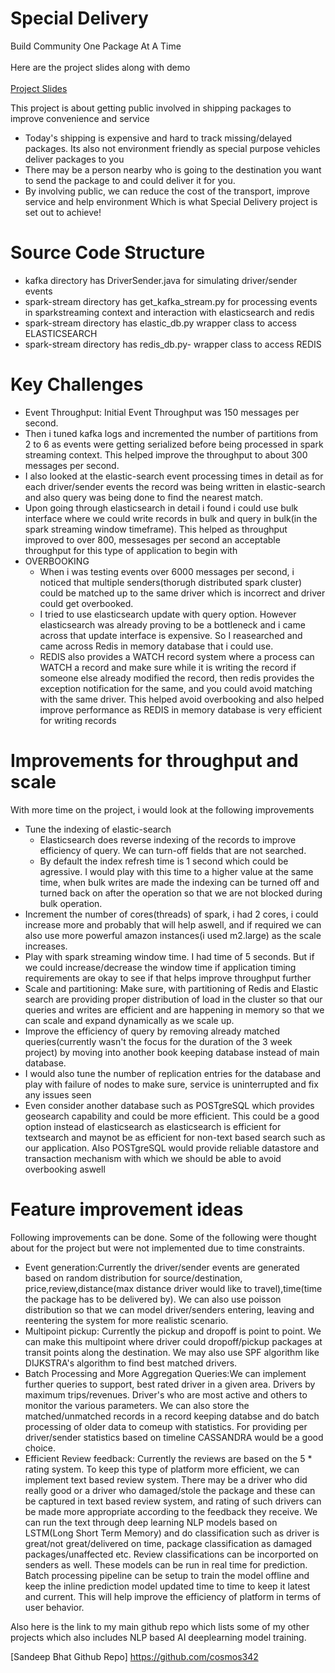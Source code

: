 # Special Delivery
Build Community One Package At A Time </br></br>
Here are the project slides along with demo </br>
</br>
[Project Slides](http://bit.ly/2s9L3SW)

This project is about getting public involved in shipping packages to improve convenience and service
* Today's shipping is expensive and hard to track missing/delayed packages. Its also not environment friendly as special purpose vehicles deliver packages to you
* There may be a person nearby who is going to the destination you want to send the package to and could deliver it for you.
* By involving public, we can reduce the cost of the transport, improve service and help environment Which is what Special Delivery project is set out to achieve!

# Source Code Structure
 * kafka directory has DriverSender.java for simulating driver/sender events
 * spark-stream directory has get_kafka_stream.py for processing events in sparkstreaming context and interaction with elasticsearch and redis
 * spark-stream directory  has elastic_db.py wrapper class to access ELASTICSEARCH
 * spark-stream directory  has redis_db.py- wrapper class to access REDIS

# Key Challenges
* Event Throughput: Initial Event Throughput was 150 messages per second. 
* Then i tuned kafka logs and incremented the number of partitions from 2 to 6 as events were getting serialized before being processed in spark streaming context. This helped improve the throughput to about 300 messages per second.
* I also looked at the elastic-search event processing times in detail as for each driver/sender events the record was being written in elastic-search and also query was being done to find the nearest match. 
* Upon going through elasticsearch in detail i found i could use bulk interface where we could write records in bulk and query in bulk(in the spark streaming window timeframe). This helped as throughput improved to over 800, messesages per second an acceptable throughput for this type of application to begin with
* OVERBOOKING </br>
  * When i was testing events over 6000 messages per second, i noticed that multiple senders(thorugh distributed spark cluster) could be matched up to the same driver which is incorrect and driver could get overbooked.
  * I tried to use elasticsearch update with query option. However elasticsearch was already proving to be a bottleneck and i came across that update interface is expensive. So I reasearched and came across Redis in memory database that i could use.
  * REDIS also provides a WATCH record system where a process can WATCH a record and make sure while it is writing the record if someone else already modified the record, then redis provides the exception notification for the same, and you could avoid matching with the same driver. This helped avoid overbooking and also helped improve performance as REDIS in memory database is very efficient for writing records
  
# Improvements for throughput and scale
With more time on the project, i would look at the following improvements
* Tune the indexing of elastic-search</br>
  * Elasticsearch does reverse indexing of the records to improve efficiency of query. We can turn-off fields that are not searched.
  * By default the index refresh time is 1 second which could be agressive. I would play with this time to a higher value at the same time, when bulk writes are made the indexing can be turned off and turned back on after the operation so that we are not blocked during bulk operation. 
* Increment the number of cores(threads) of spark, i had 2 cores, i could increase more and probably that will help aswell, and if required we can also use more powerful amazon instances(i used m2.large) as the scale increases.
* Play with spark streaming window time. I had time of 5 seconds. But if we could increase/decrease the window time if application timing requirements are okay to see if that helps improve throughput further
* Scale and partitioning: Make sure, with partitioning of Redis and Elastic search are providing proper distribution of load in the cluster so that our queries and writes are efficient and are happening in memory so that we can scale and expand dynamically as we scale up.
* Improve the efficiency of query by removing already matched queries(currently wasn't the focus for the duration of the 3 week project) by moving into another book keeping database instead of main database.
* I would also tune the number of replication entries for the database  and play with failure of nodes to make sure, service is uninterrupted and fix any issues seen
* Even consider another database such as POSTgreSQL which provides geosearch capability and could be more efficient. This could be a good option instead of elasticsearch as elasticsearch is efficient for textsearch and maynot be as efficient for non-text based search such as our application. Also POSTgreSQL would provide reliable datastore and transaction mechanism with which we should be able to avoid overbooking aswell
# Feature improvement ideas
Following  improvements can be done. Some of the following were thought about for the project but were not implemented due to time constraints.
* Event generation:Currently the driver/sender events are generated based on random distribution for source/destination, price,review,distance(max distance driver would like to travel),time(time the package has to be delivered by). We can also use poisson distribution so that we can model driver/senders entering, leaving and reentering the system for more realistic scenario.
* Multipoint pickup: Currently the pickup and dropoff is point to point. We can make this multipoint where driver could dropoff/pickup packages at transit points along the destination. We may also use SPF algorithm like DIJKSTRA's algorithm to find best matched drivers.
* Batch Processing and More Aggregation Queries:We can implement further queries to support, best rated driver in a given area. Drivers by maximum trips/revenues. Driver's who are most active and others to monitor the various parameters. We can also store the matched/unmatched records in a record keeping databse and do batch processing of  older data to comeup with statistics. For providing per driver/sender statistics based on timeline CASSANDRA would be a good choice.
* Efficient Review feedback: Currently the reviews are based on the 5 * rating system. To keep this type of platform more efficient, we can implement text based review system. There may be a driver who did really good or a driver who damaged/stole the package and these can be captured in text based review system, and rating of such drivers can be made more appropriate according to the feedback they receive. We can run the text through deep learning NLP models based on LSTM(Long Short Term Memory)  and  do classification such as driver is great/not great/delivered on time, package classification as damaged packages/unaffected etc. Review classifications can be incorported on senders as well. These models can be run in real time for prediction. Batch processing pipeline can be setup to train the model offline and keep the inline prediction model updated time to time to keep it latest and current. This will help improve the efficiency of platform in terms of user behavior. 

Also here is the link to my main github repo which lists some of my other projects which also includes NLP based AI deeplearning model training.</br>

[Sandeep Bhat Github Repo]  https://github.com/cosmos342







